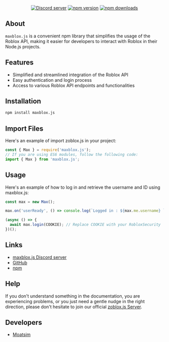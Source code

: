 <div align="center">
	<br/>
	<br/>
	<p>
		<a href="https://discord.gg/tk8GkmeVH7"><img src="https://img.shields.io/discord/1112831968443388037?color=5865F2&logo=discord&logoColor=white" alt="Discord server" /></a>
		<a href="https://www.npmjs.com/package/maxblox.js"><img src="https://img.shields.io/npm/v/maxblox.js.svg?maxAge=3600" alt="npm version" /></a>
		<a href="https://www.npmjs.com/package/maxblox.js"><img src="https://img.shields.io/npm/dt/maxblox.js.svg?maxAge=3600" alt="npm downloads" /></a>
	</p>
</div>

## About 

```maxblox.js``` is a convenient npm library that simplifies the usage of the Roblox API, making it easier for developers to interact with Roblox in their Node.js projects.

## Features

- Simplified and streamlined integration of the Roblox API
- Easy authentication and login process
- Access to various Roblox API endpoints and functionalities

## Installation

```sh
npm install maxblox.js
```

## Import Files

Here's an example of import zoblox.js in your project:

```js
const { Max } = require('maxblox.js');
// If you are using ES6 modules, follow the following code:
import { Max } from 'maxblox.js';
```

## Usage

Here's an example of how to log in and retrieve the username and ID using maxblox.js: 

```js
const max = new Max();

max.on('userReady', () => console.log(`Logged in : ${max.me.username} `));

(async () => {
  await max.login(COOKIE); // Replace COOKIE with your RobloxSecurity
})();
```

## Links
- [maxblox.js Discord server][discord]
- [GitHub][source]
- [npm][npm]

## Help 

If you don't understand something in the documentation, you are experiencing problems, or you just need a gentle nudge in the right direction, please don't hesitate to join our official [zoblox.js Server][discord].

## Developers

- [Moatsim](https://github.com/moatsimdev)

[discord]: https://discord.gg/tk8GkmeVH7
[source]: https://github.com/moatsimdev/maxblox.js
[npm]: https://npmjs.org/package/maxblox.js
